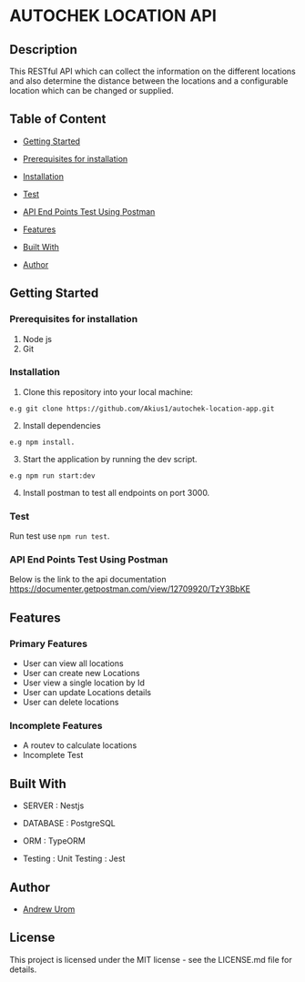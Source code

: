 # AUTOCHEK LOCATION API

## Description
This RESTful API which can collect the information on the different locations and also determine the distance between the locations and a configurable location which can be changed or supplied. 


## Table of Content
* [Getting Started](#getting-started)

* [Prerequisites for installation](#prerequisites-for-installation)
 
* [Installation](#installation)

 * [Test](#test)
 
 * [API End Points Test Using Postman](#api-end-points-test-using-postman)

 
 * [Features](#features)
 
 * [Built With](#built-with)
 
 * [Author](#author)


## Getting Started

### Prerequisites for installation
1. Node js
3. Git

### Installation
1. Clone this repository into your local machine:
```
e.g git clone https://github.com/Akius1/autochek-location-app.git
```
2. Install dependencies 
```
e.g npm install.
```
3. Start the application by running the dev script.

```
e.g npm run start:dev
```

4. Install postman to test all endpoints on port 3000.

### Test
Run test use  ```npm run test```.

### API End Points Test Using Postman
Below is the link to the api documentation
https://documenter.getpostman.com/view/12709920/TzY3BbKE


## Features

 ### Primary Features

 * User can view all locations
 * User can create new Locations
 * User view a single location by Id 
 * User can update Locations details
 * User can delete locations
 


 ### Incomplete Features

 * A routev to calculate locations
 * Incomplete Test

## Built With

* SERVER : Nestjs

* DATABASE : PostgreSQL

* ORM : TypeORM

* Testing : Unit Testing : Jest

## Author
*  [Andrew Urom](https://www.linkedin.com/in/andrew-urom-188a61a1/)

## License
This project is licensed under the MIT license - see the LICENSE.md file for details.
